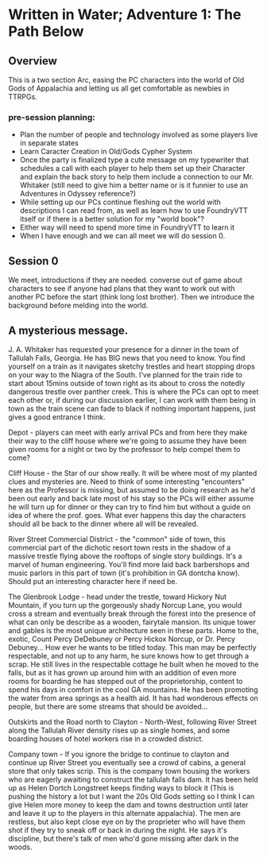 # Written in Water; Adventure 1: The Path Below

## Overview

This is a two section Arc, easing the PC characters into the world of Old Gods of Appalachia and letting us all get comfortable as newbies in TTRPGs.

### pre-session planning:
- Plan the number of people and technology involved as some players live in separate states
- Learn Caracter Creation in Old/Gods Cypher System
- Once the party is finalized type a cute message on my typewriter that schedules a call with each player to help them set up their Character and explain the back story to help them include a connection to our Mr. Whitaker (still need to give him a better name or is it funnier to use an Adventures in Odyssey reference?)
- While setting up our PCs continue fleshing out the world with descriptions I can read from, as well as learn how to use FoundryVTT itself or if there is a better solution for my "world book"?
- Either way will need to spend more time in FoundryVTT to learn it 
- When I have enough and we can all meet we will do session 0. 


## Session 0
We meet, introductions if they are needed. converse out of game about characters to see if anyone had plans that they want to work out with another PC before the start (think long lost brother). Then we introduce the background before melding into the world. 

## A mysterious message. 
J. A. Whitaker has requested your presence for a dinner in the town of Tallulah Falls, Georgia. He has BIG news that you need to know. You find yourself on a train as it navigates sketchy trestles and heart stopping drops on your way to the Niagra of the South. I've planned for the train ride to start about 15mins outside of town right as its about to cross the notedly dangerous trestle over panther creek. This is where the PCs can opt to meet each other or, if during our discussion earlier, I can work with them being in town as the train scene can fade to black if nothing important happens, just gives a good entrance I think.  

Depot - players can meet with early arrival PCs and from here they make their way to the cliff house where we're going to assume they have been given rooms for a night or two by the professor to help compel them to come?

Cliff House - the Star of our show really. It will be where most of my planted clues and mysteries are. Need to think of some interesting "encounters" here as the Professor is missing, but assumed to be doing research as he'd been out early and back late most of his stay so the PCs will either assume he will turn up for dinner or they can try to find him but without a guide on idea of where the prof. goes. What ever happens this day the characters should all be back to the dinner where all will be revealed.

River Street Commercial District - the "common" side of town, this commercial part of the dichotic resort town rests in the shadow of a massive trestle flying above the rooftops of single story buildings. It's a marvel of human engineering. You'll find more laid back barbershops and music parlors in this part of town (it's prohibition in GA dontcha know). Should put an interesting character here if need be.

The Glenbrook Lodge - head under the trestle, toward Hickory Nut Mountain, if you turn up the gorgeously shady Norcup Lane, you would cross a stream and eventually break through the forest into the presence of  what can only be describe as a wooden, fairytale mansion. Its unique tower and gables is the most unique architecture seen in these parts. Home to the, exotic, Count Percy DeDebuney or Percy Hickox Norcup, or Dr. Percy Debuney... How ever he wants to be titled today. This man may be perfectly respectable, and not up to any harm, he sure knows how to get through a scrap. He still lives in the respectable cottage he built when he moved to the falls, but as it has grown up around him with an addition of even more rooms for boarding he has stepped out of the proprietorship, content to spend his days in comfort in the cool GA mountains. He has been promoting the water from area springs as a health aid. It has had wonderous effects on people, but there are some streams that should be avoided...

Outskirts and the Road north to Clayton - North-West, following River Street along the Tallulah River density rises up as single homes, and some boarding houses of hotel workers rise in a crowded district. 

Company town - If you ignore the bridge to continue to clayton and continue up River Street you eventually see a crowd of cabins, a general store that only takes scrip. This is the company town housing the workers who are eagerly awaiting to construct the tallulah falls dam. It has been held up as Helen Dortch Longstreet keeps finding ways to block it (This is pushing the history a lot but I want the 20s Old Gods setting so I think I can give Helen more money to keep the dam and towns destruction until later and leave it up to the players in this alternate appalachia). The men are restless, but also kept close eye on by the proprieter who will have them shot if they try to sneak off or back in during the night. He says it's discipline, but there's talk of men who'd gone missing after dark in the woods.